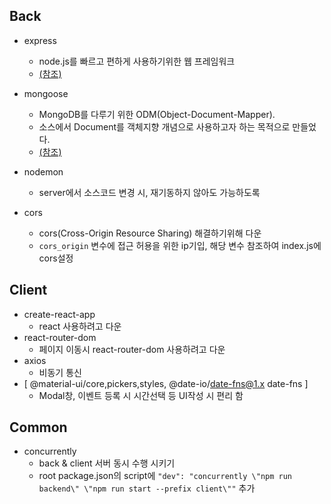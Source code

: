   ## Back
    
   - express
      - node.js를 빠르고 편하게 사용하기위한 웹 프레임워크
      - [(참조)](https://ithub.tistory.com/32)
    
   - mongoose
      - MongoDB를 다루기 위한 ODM(Object-Document-Mapper). 
      - 소스에서 Document를 객체지향 개념으로 사용하고자 하는 목적으로 만들었다. 
      - [(참조)](https://fabxoe.tistory.com/50)
    
   - nodemon
      - server에서 소스코드 변경 시, 재기동하지 않아도 가능하도록
    
   - cors
      - cors(Cross-Origin Resource Sharing) 해결하기위해 다운
      - ```cors_origin``` 변수에 접근 허용을 위한 ip기입, 해당 변수 참조하여 index.js에 cors설정
  
  ## Client
   - create-react-app
      - react 사용하려고 다운
   - react-router-dom
      - 페이지 이동시 react-router-dom 사용하려고 다운
   - axios
      - 비동기 통신
   - [ @material-ui/core,pickers,styles, @date-io/date-fns@1.x date-fns ]
      - Modal창, 이벤트 등록 시 시간선택 등 UI작성 시 편리 함
  
  ## Common
    
   - concurrently
      - back & client 서버 동시 수행 시키기
      - root package.json의 script에 ```"dev": "concurrently \"npm run backend\" \"npm run start --prefix client\""``` 추가
